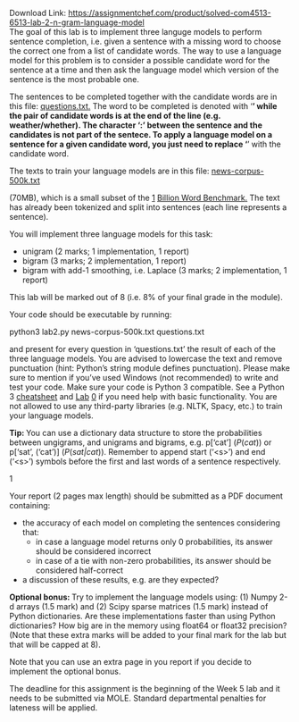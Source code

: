 Download Link: https://assignmentchef.com/product/solved-com4513-6513-lab-2-n-gram-language-model
<br>
The goal of this lab is to implement three languge models to perform sentence completion, i.e. given a sentence with a missing word to choose the correct one from a list of candidate words. The way to use a language model for this problem is to consider a possible candidate word for the sentence at a time and then ask the language model which version of the sentence is the most probable one.

The sentences to be completed together with the candidate words are in this file: <a href="https://drive.google.com/file/d/11eqDgUedKBrrNURhqPt0ILUP1r-Nhw3m/view?usp=sharing">questions.txt</a><a href="https://drive.google.com/file/d/11eqDgUedKBrrNURhqPt0ILUP1r-Nhw3m/view?usp=sharing">.</a> The word to be completed is denoted with ‘____’ while the pair of candidate words is at the end of the line (e.g. weather/whether). The character ‘:’ between the sentence and the candidates is not part of the sentece. To apply a language model on a sentence for a given candidate word, you just need to replace ‘____’ with the candidate word.

The texts to train your language models are in this file: <a href="https://drive.google.com/file/d/1eum-7rIjNlrOo-PTaA3FxQFd9Egfs-Lm/view?usp=sharing">news-corpus-500k.txt</a>

(70MB), which is a small subset of the <a href="https://github.com/ciprian-chelba/1-billion-word-language-modeling-benchmark">1</a> <a href="https://github.com/ciprian-chelba/1-billion-word-language-modeling-benchmark">Billion Word Benchmark</a><a href="https://github.com/ciprian-chelba/1-billion-word-language-modeling-benchmark">.</a> The text has already been tokenized and split into sentences (each line represents a sentence).

You will implement three language models for this task:

<ul>

 <li>unigram (2 marks; 1 implementation, 1 report)</li>

 <li>bigram (3 marks; 2 implementation, 1 report)</li>

 <li>bigram with add-1 smoothing, i.e. Laplace (3 marks; 2 implementation, 1 report)</li>

</ul>

This lab will be marked out of 8 (i.e. 8% of your final grade in the module).

Your code should be executable by running:

python3 lab2.py news-corpus-500k.txt questions.txt

and present for every question in ‘questions.txt’ the result of each of the three language models. You are advised to lowercase the text and remove punctuation (hint: Python’s string module defines punctuation). Please make sure to mention if you’ve used Windows (not recommended) to write and test your code. Make sure your code is Python 3 compatible. See a Python 3 <a href="https://www.pythoncheatsheet.org/">cheatsheet</a> and <a href="https://sheffieldnlp.github.io/com4513-6513/labs/lab0_intro.pdf">Lab</a> <a href="https://sheffieldnlp.github.io/com4513-6513/labs/lab0_intro.pdf">0</a> if you need help with basic functionality. You are not allowed to use any third-party libraries (e.g. NLTK, Spacy, etc.) to train your language models.

<strong>Tip: </strong>You can use a dictionary data structure to store the probabilities between ungigrams, and unigrams and bigrams, e.g. p[‘cat’] (<em>P</em>(<em>cat</em>)) or p[‘sat’, (‘cat’)] (<em>P</em>(<em>sat|cat</em>)). Remember to append start (‘&lt;s&gt;’) and end (‘&lt;s&gt;’) symbols before the first and last words of a sentence respectively.

1

Your report (2 pages max length) should be submitted as a PDF document containing:

<ul>

 <li>the accuracy of each model on completing the sentences considering that:

  <ul>

   <li>in case a language model returns only 0 probabilities, its answer should be considered incorrect</li>

   <li>in case of a tie with non-zero probabilities, its answer should be considered half-correct</li>

  </ul></li>

 <li>a discussion of these results, e.g. are they expected?</li>

</ul>

<strong>Optional bonus: </strong>Try to implement the language models using: (1) Numpy 2-d arrays (1.5 mark) and (2) Scipy sparse matrices (1.5 mark) instead of Python dictionaries. Are these implementations faster than using Python dictionaries? How big are in the memory using float64 or float32 precision? (Note that these extra marks will be added to your final mark for the lab but that will be capped at 8).

Note that you can use an extra page in you report if you decide to implement the optional bonus.

The deadline for this assignment is the beginning of the Week 5 lab and it needs to be submitted via MOLE. Standard departmental penalties for lateness will be applied.